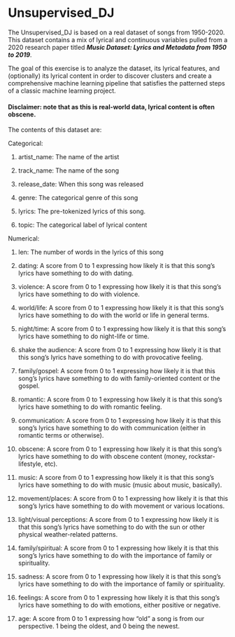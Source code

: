 # Unsupervised_DJ

The Unsupervised_DJ is based on a real dataset of songs from 1950-2020. 
This dataset contains a mix of lyrical and continuous variables pulled from a 2020 research paper titled ***Music Dataset: Lyrics and Metadata from 1950 to 2019***.

The goal of this exercise is to analyze the dataset, its lyrical features, and (optionally) its lyrical content in order to discover clusters and create a comprehensive machine learning pipeline that satisfies the patterned steps of a classic machine learning project. 

#### Disclaimer: note that as this is real-world data, lyrical content is often obscene. 


The contents of this dataset are: 

Categorical:

1. artist_name: The name of the artist

2. track_name: The name of the song

3. release_date: When this song was released

4. genre: The categorical genre of this song

5. lyrics: The pre-tokenized lyrics of this song. 

6. topic: The categorical label of lyrical content

Numerical: 
1. len:  The number of words in the lyrics of this song

2. dating: A score from 0 to 1 expressing how likely it is that this song’s lyrics have something to do with dating.

3. violence: A score from 0 to 1 expressing how likely it is that this song’s lyrics have something to do with violence.

4. world/life: A score from 0 to 1 expressing how likely it is that this song’s lyrics have something to do with the world or life in general terms.

5. night/time: A score from 0 to 1 expressing how likely it is that this song’s lyrics have something to do night-life or time.

6. shake the audience: A score from 0 to 1 expressing how likely it is that this song’s lyrics have something to do with provocative feeling.

7. family/gospel: A score from 0 to 1 expressing how likely it is that this song’s lyrics have something to do with family-oriented content or the gospel.

8. romantic: A score from 0 to 1 expressing how likely it is that this song’s lyrics have something to do with romantic feeling.

9. communication: A score from 0 to 1 expressing how likely it is that this song’s lyrics have something to do with communication (either in romantic terms or otherwise).

10. obscene: A score from 0 to 1 expressing how likely it is that this song’s lyrics have something to do with obscene content (money, rockstar-lifestyle, etc).

11. music: A score from 0 to 1 expressing how likely it is that this song’s lyrics have something to do with music (music about music, basically).

12. movement/places: A score from 0 to 1 expressing how likely it is that this song’s lyrics have something to do with movement or various locations.

13. light/visual perceptions: A score from 0 to 1 expressing how likely it is that this song’s lyrics have something to do with the sun or other physical weather-related patterns.

14. family/spiritual: A score from 0 to 1 expressing how likely it is that this song’s lyrics have something to do with the importance of family or spirituality.

15. sadness: A score from 0 to 1 expressing how likely it is that this song’s lyrics have something to do with the importance of family or spirituality.

16. feelings: A score from 0 to 1 expressing how likely it is that this song’s lyrics have something to do with emotions, either positive or negative.

17. age: A score from 0 to 1 expressing how “old” a song is from our perspective. 1 being the oldest, and 0 being the newest.


